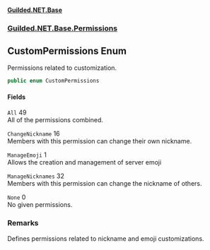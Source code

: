 
#### [Guilded.NET.Base](Guilded_NET_Base 'Guilded_NET_Base')
### [Guilded.NET.Base.Permissions](Guilded_NET_Base#Guilded_NET_Base_Permissions 'Guilded.NET.Base.Permissions')
## CustomPermissions Enum
Permissions related to customization.  
```csharp
public enum CustomPermissions

```

#### Fields
<a name='Guilded_NET_Base_Permissions_CustomPermissions_All'></a>
`All` 49  
All of the permissions combined.  
  
<a name='Guilded_NET_Base_Permissions_CustomPermissions_ChangeNickname'></a>
`ChangeNickname` 16  
Members with this permission can change their own nickname.  
  
<a name='Guilded_NET_Base_Permissions_CustomPermissions_ManageEmoji'></a>
`ManageEmoji` 1  
Allows the creation and management of server emoji  
  
<a name='Guilded_NET_Base_Permissions_CustomPermissions_ManageNicknames'></a>
`ManageNicknames` 32  
Members with this permission can change the nickname of others.  
  
<a name='Guilded_NET_Base_Permissions_CustomPermissions_None'></a>
`None` 0  
No given permissions.  
  
### Remarks
Defines permissions related to nickname and emoji customizations.
